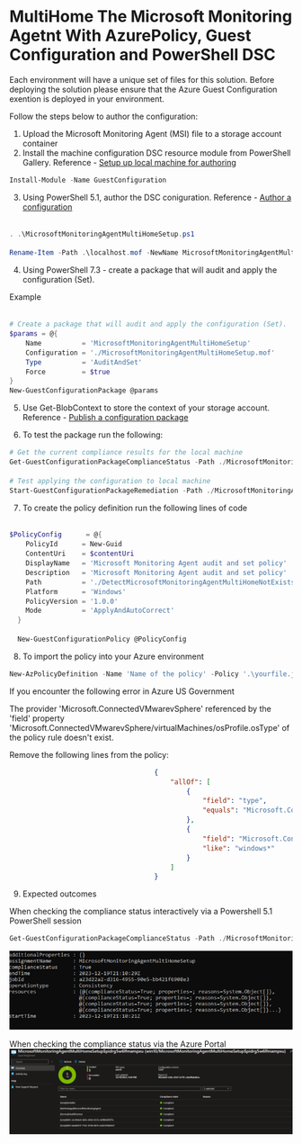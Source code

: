 # MultiHome The Microsoft Monitoring Agetnt With AzurePolicy, Guest Configuration and PowerShell DSC

Each environment will have a unique set of files for this solution. Before deploying the solution please ensure that the Azure Guest Configuration exention is deployed in your environment. 

Follow the steps below to author the configuration:

1. Upload the Microsoft Monitoring Agent (MSI) file to a storage account container
2. Install the machine configuration DSC resource module from PowerShell Gallery. Reference - [Setup up local machine for authoring](https://learn.microsoft.com/en-us/azure/governance/machine-configuration/how-to-set-up-authoring-environment)

```powershell
Install-Module -Name GuestConfiguration
```

3. Using PowerShell 5.1, author the DSC coniguration. Reference - [Author a configuration](https://learn.microsoft.com/en-us/azure/governance/machine-configuration/how-to-create-package#author-a-configuration)

```powershell

. .\MicrosoftMonitoringAgentMultiHomeSetup.ps1

Rename-Item -Path .\localhost.mof -NewName MicrosoftMonitoringAgentMultiHomeSetup.mof -PassThru

```

4. Using PowerShell 7.3 - create a package that will audit and apply the configuration (Set).

Example

```powershell

# Create a package that will audit and apply the configuration (Set).
$params = @{
    Name          = 'MicrosoftMonitoringAgentMultiHomeSetup'
    Configuration = './MicrosoftMonitoringAgentMultiHomeSetup.mof'
    Type          = 'AuditAndSet'
    Force         = $true
}
New-GuestConfigurationPackage @params

```

5. Use Get-BlobContext to store the context of your storage account. Reference - [Publish a configuration package](https://learn.microsoft.com/en-us/azure/governance/machine-configuration/how-to-publish-package#publish-a-configuration-package)

6. To test the package run the following:

```powershell
# Get the current compliance results for the local machine
Get-GuestConfigurationPackageComplianceStatus -Path ./MicrosoftMonitoringAgentMultiHomeSetup.zip

# Test applying the configuration to local machine
Start-GuestConfigurationPackageRemediation -Path ./MicrosoftMonitoringAgentMultiHomeSetup.zip

```

7. To create the policy definition run the following lines of code

```powershell

$PolicyConfig      = @{
    PolicyId      = New-Guid
    ContentUri    = $contentUri
    DisplayName   = 'Microsoft Monitoring Agent audit and set policy'
    Description   = 'Microsoft Monitoring Agent audit and set policy'
    Path          = './DetectMicrosoftMonitoringAgentMultiHomeNotExists.json'
    Platform      = 'Windows'
    PolicyVersion = '1.0.0'
    Mode          = 'ApplyAndAutoCorrect'
  }

  New-GuestConfigurationPolicy @PolicyConfig
```

8. To import the policy into your Azure environment

```powershell
New-AzPolicyDefinition -Name 'Name of the policy' -Policy '.\yourfile.json'

```

If you encounter the following error in Azure US Government

The provider 'Microsoft.ConnectedVMwarevSphere' referenced by the 'field' property 'Microsoft.ConnectedVMwarevSphere/virtualMachines/osProfile.osType' of the policy rule doesn't exist.

Remove the following lines from the policy:

```json
                                    {
                                        "allOf": [
                                            {
                                                "field": "type",
                                                "equals": "Microsoft.ConnectedVMwarevSphere/virtualMachines"
                                            },
                                            {
                                                "field": "Microsoft.ConnectedVMwarevSphere/virtualMachines/osProfile.osType",
                                                "like": "windows*"
                                            }
                                        ]
                                    }
```

9. Expected outcomes

When checking the compliance status interactively via a Powershell 5.1 PowerShell session

```powershell
Get-GuestConfigurationPackageComplianceStatus -Path ./MicrosoftMonitoringAgentMultiHomeSetup.zip
```

![Alt text](images/image.png)

When checking the compliance status via the Azure Portal
![Alt text](images/portalimage.png)
